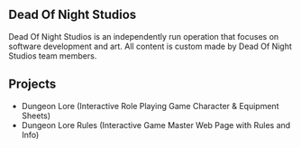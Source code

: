 ## Dead Of Night Studios
Dead Of Night Studios is an independently run operation that focuses on software development and art. All content is custom made by Dead Of Night Studios team members.

## Projects
- Dungeon Lore (Interactive Role Playing Game Character & Equipment Sheets)
- Dungeon Lore Rules (Interactive Game Master Web Page with Rules and Info)
